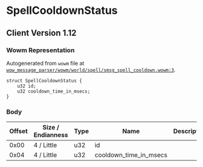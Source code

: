 # SpellCooldownStatus

## Client Version 1.12

### Wowm Representation

Autogenerated from `wowm` file at [`wow_message_parser/wowm/world/spell/smsg_spell_cooldown.wowm:3`](https://github.com/gtker/wow_messages/tree/main/wow_message_parser/wowm/world/spell/smsg_spell_cooldown.wowm#L3).
```rust,ignore
struct SpellCooldownStatus {
    u32 id;
    u32 cooldown_time_in_msecs;
}
```
### Body

| Offset | Size / Endianness | Type | Name | Description | Comment |
| ------ | ----------------- | ---- | ---- | ----------- | ------- |
| 0x00 | 4 / Little | u32 | id |  |  |
| 0x04 | 4 / Little | u32 | cooldown_time_in_msecs |  |  |

